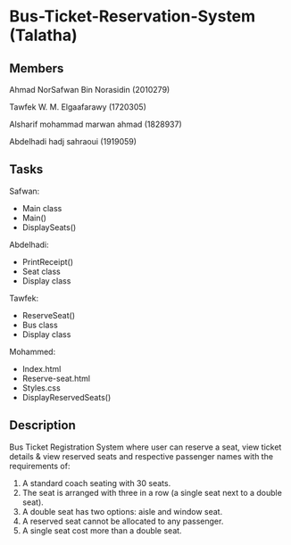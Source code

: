 # Bus-Ticket-Reservation-System (Talatha)

## Members
Ahmad NorSafwan Bin Norasidin (2010279)

Tawfek W. M. Elgaafarawy (1720305)

Alsharif mohammad marwan ahmad (1828937)

Abdelhadi hadj sahraoui (1919059)

## Tasks
Safwan:
- Main class
- Main()
- DisplaySeats()

Abdelhadi:
- PrintReceipt()
- Seat class
- Display class

Tawfek:
- ReserveSeat()
- Bus class
- Display class

Mohammed:
- Index.html
- Reserve-seat.html
- Styles.css
- DisplayReservedSeats()

## Description
Bus Ticket Registration System where user can reserve a seat, view ticket details & view reserved seats and respective passenger names with the requirements of:
1. A standard coach seating with 30 seats.
2. The seat is arranged with three in a row (a single seat next to a double seat).
3. A double seat has two options: aisle and window seat.
4. A reserved seat cannot be allocated to any passenger.
5. A single seat cost more than a double seat.

